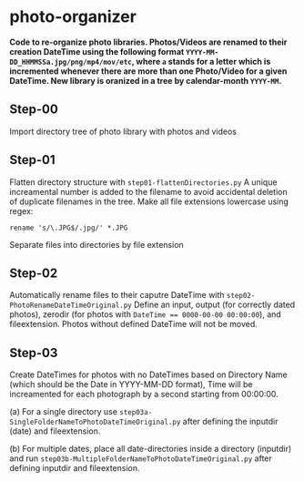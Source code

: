 # photo-organizer

**Code to re-organize photo libraries. Photos/Videos are renamed to their creation DateTime using the following format `YYYY-MM-DD_HHMMSSa.jpg/png/mp4/mov/etc`, where `a` stands for a letter which is incremented whenever there are more than one Photo/Video for a given DateTime. New library is oranized in a tree by calendar-month `YYYY-MM`.**


## Step-00
Import directory tree of photo library with photos and videos

## Step-01
Flatten directory structure with `step01-flattenDirectories.py`
A unique increamental number is added to the filename to avoid accidental deletion of duplicate filenames in the tree.
Make all file extensions lowercase using regex:

`rename 's/\.JPG$/.jpg/' *.JPG`

Separate files into directories by file extension

## Step-02
Automatically rename files to their caputre DateTime with `step02-PhotoRenameDateTimeOriginal.py`
Define an input, output (for correctly dated photos), zerodir (for photos with `DateTime == 0000-00-00 00:00:00`), and fileextension.
Photos without defined DateTime will not be moved.

## Step-03
Create DateTimes for photos with no DateTimes based on Directory Name (which should be the Date in YYYY-MM-DD format), Time will be increamented for each photograph by a second starting from 00:00:00.

(a) For a single directory use `step03a-SingleFolderNameToPhotoDateTimeOriginal.py` after defining the inputdir (date) and fileextension.

(b) For multiple dates, place all date-directories inside a directory (inputdir) and run `step03b-MultipleFolderNameToPhotoDateTimeOriginal.py` after defining inputdir and fileextension.
